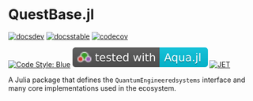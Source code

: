 # QuestBase.jl

[![docsdev](https://img.shields.io/badge/docs-dev-lightblue.svg)](https://quantumengineeredsystems.github.io/QuestBase/dev
)
[![docsstable](https://img.shields.io/badge/docs-stable-blue.svg)](https://quantumengineeredsystems.github.io/QuestBase/stable
)
[![codecov](https://codecov.io/gh/QuantumEngineeredSystems/QuestBase/branch/main/graph/badge.svg)](https://codecov.io/gh/QuantumEngineeredSystems/QuestBase.jl)

[![Code Style: Blue](https://img.shields.io/badge/code%20style-blue-4495d1.svg)](https://github.com/invenia/BlueStyle)
[![Aqua QA](https://raw.githubusercontent.com/JuliaTesting/Aqua.jl/master/badge.svg)](https://github.com/JuliaTesting/Aqua.jl)
[![JET](https://img.shields.io/badge/%E2%9C%88%EF%B8%8F%20tested%20with%20-%20JET.jl%20-%20red)](https://github.com/aviatesk/JET.jl)

A Julia package that defines the `QuantumEngineeredsystems` interface and many core implementations used in the ecosystem.
